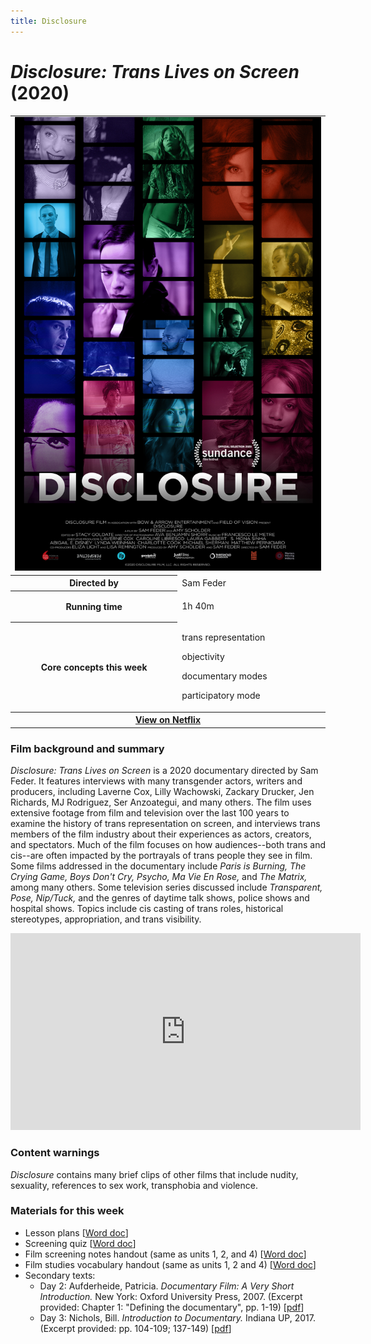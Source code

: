 ```yaml
---
title: Disclosure
---
```

# *Disclosure: Trans Lives on Screen* (2020)

<table class="infobox"><tbody>
<tr><td colspan="2" class="infobox-center">

<a href="/modules/unit 3: documentary/disclosure.jpg">
<img src="/modules/unit 3: documentary/disclosure.jpg" class="infobox-poster" />
</a></td></tr>

<tr><th scope="row" class="infobox-label">Directed by</th><td class="infobox-data">
Sam Feder
</td></tr><tr><th scope="row" class="infobox-label">Running time</th><td class="infobox-data">

1h 40m

</td></tr><tr><th scope="row" class="infobox-label">Core concepts this week</th><td class="infobox-data">

<p>trans representation</p>
<p>objectivity</p>
<p>documentary modes</p>
<p>participatory mode</p>

</td></tr><tr><th colspan="2" class="infobox-center">
<a href="https://www.netflix.com/watch/81284247?trackId=13752289&tctx=0%2C0%2Cc52788b3e7134c279c86d6bb968bf169db8c2c48%3A7e15f0ee95e1636836223efbf3f0334f91377b42%2Cc52788b3e7134c279c86d6bb968bf169db8c2c48%3A7e15f0ee95e1636836223efbf3f0334f91377b42%2Cunknown%2C">
View on Netflix</a></th></tr></tbody></table>

### Film background and summary
*Disclosure: Trans Lives on Screen* is a 2020 documentary directed by Sam Feder. It features interviews with many transgender actors, writers and producers, including Laverne Cox, Lilly Wachowski, Zackary Drucker, Jen Richards, MJ Rodriguez, Ser Anzoategui, and many others. The film uses extensive footage from film and television over the last 100 years to examine the history of trans representation on screen, and interviews trans members of the film industry about their experiences as actors, creators, and spectators. Much of the film focuses on how audiences--both trans and cis--are often impacted by the portrayals of trans people they see in film. Some films addressed in the documentary include *Paris is Burning,* *The Crying Game,* *Boys Don't Cry,* *Psycho,* *Ma Vie En Rose,* and *The Matrix,* among many others. Some television series discussed include *Transparent,* *Pose,* *Nip/Tuck,* and the genres of daytime talk shows, police shows and hospital shows. Topics include cis casting of trans roles, historical stereotypes, appropriation, and trans visibility.

<div class="video-container">
<iframe width="560" height="315" src="https://www.youtube.com/embed/2eF4m5AJhpA" frameborder="0" allow="accelerometer; autoplay; clipboard-write; encrypted-media; gyroscope; picture-in-picture" allowfullscreen></iframe>
</div>

### Content warnings
*Disclosure* contains many brief clips of other films that include nudity, sexuality, references to sex work, transphobia and violence.

### Materials for this week
* Lesson plans [<a href="/modules/unit 3: documentary/Disclosure LP.docx" download>Word doc</a>]
* Screening quiz [<a href="/modules/unit 3: documentary/Disclosure Quiz.docx" download>Word doc</a>]
* Film screening notes handout (same as units 1, 2, and 4) [<a href="/modules/unit 3: documentary/Film Screening Notes Handout.docx" download>Word doc</a>]
* Film studies vocabulary handout (same as units 1, 2 and 4) [<a href="/modules/unit 3: documentary/Film Studies Vocabulary.docx" download>Word doc</a>]
* Secondary texts:
    * Day 2: Aufderheide, Patricia. *Documentary Film: A Very Short Introduction.* New York: Oxford University Press, 2007. (Excerpt provided: Chapter 1: "Defining the documentary", pp. 1-19) [<a href="/modules/unit 3: documentary/Defining the Documentary.pdf" download>pdf</a>]
    * Day 3: Nichols, Bill. *Introduction to Documentary.* Indiana UP, 2017. (Excerpt provided: pp. 104-109; 137-149) [<a href="/modules/unit 3: documentary/Nichols Introduction to Documentary.pdf" download>pdf</a>]
